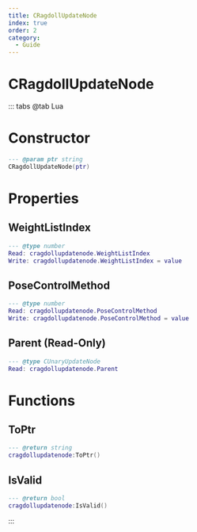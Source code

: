 ```yaml
---
title: CRagdollUpdateNode
index: true
order: 2
category:
  - Guide
---
```


# CRagdollUpdateNode

::: tabs
@tab Lua
# Constructor
```lua
--- @param ptr string
CRagdollUpdateNode(ptr)
```
# Properties
## WeightListIndex 
```lua
--- @type number
Read: cragdollupdatenode.WeightListIndex
Write: cragdollupdatenode.WeightListIndex = value
```
## PoseControlMethod 
```lua
--- @type number
Read: cragdollupdatenode.PoseControlMethod
Write: cragdollupdatenode.PoseControlMethod = value
```
## Parent (Read-Only)
```lua
--- @type CUnaryUpdateNode
Read: cragdollupdatenode.Parent
```
# Functions
## ToPtr
```lua
--- @return string
cragdollupdatenode:ToPtr()
```
## IsValid
```lua
--- @return bool
cragdollupdatenode:IsValid()
```

:::